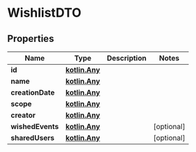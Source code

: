 # WishlistDTO

## Properties
Name | Type | Description | Notes
------------ | ------------- | ------------- | -------------
**id** | [**kotlin.Any**](.md) |  | 
**name** | [**kotlin.Any**](.md) |  | 
**creationDate** | [**kotlin.Any**](.md) |  | 
**scope** | [**kotlin.Any**](.md) |  | 
**creator** | [**kotlin.Any**](.md) |  | 
**wishedEvents** | [**kotlin.Any**](.md) |  |  [optional]
**sharedUsers** | [**kotlin.Any**](.md) |  |  [optional]
